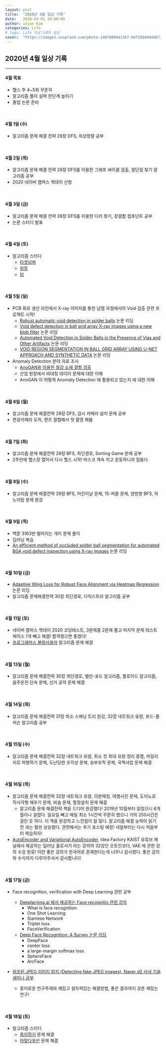 ```yaml
---
layout: post
title:  "2020년 4월 일상 기록"
date:   2020-04-01 10:00:00
author: injae Kim
categories: Life
# tags:	Life 프로그래머 일상
cover:  "https://images.unsplash.com/photo-1467809941367-bbf259d44dd6?ixlib=rb-1.2.1&auto=format&fit=crop&w=890&q=80"
---
```


##  2020년 4월 일상 기록
---

#### 4월 목표

- 헬스 주 4~5회 꾸준히
- 알고리즘 풀이 실력 한단계 높이기
- 졸업 논문 준비

<br/>

#### 4월 1일 (수)

- 알고리즘 문제 해결 전략 28장 DFS, 위상정렬 공부

<br/>

#### 4월 2일 (목)

- 알고리즘 문제 해결 전략 28장 DFS를 이용한 그래프 싸이클 검출, 절단점 찾기 알고리즘 공부
- 2020 네이버 캠퍼스 핵데이 신청

<br/>

#### 4월 3일 (금)

- 알고리즘 문제 해결 전략 28장 DFS를 이용한 다리 찾기, 강결합 컴포넌트 공부
- 논문 스터디 발표

<br/>

#### 4월 4일 (토)

- 알고리즘 스터디
  - [타겟넘버](https://programmers.co.kr/learn/courses/30/lessons/43165)
  - [위장](https://programmers.co.kr/learn/courses/30/lessons/42578)
  - [탑](https://programmers.co.kr/learn/courses/30/lessons/42588)

<br/>

#### 4월 5일 (일)

- PCB 회로 생산 라인에서 X-ray 이미지를 통한 납땜 과정에서의 Void 검출 관련 프로젝트 시작!
  - [Robust automatic void detection in solder balls](https://www.researchgate.net/publication/224150120_Robust_automatic_void_detection_in_solder_balls) 논문 리딩
  - [Void defect detection in ball grid array X-ray images using a new blob filter](https://www.semanticscholar.org/paper/Void-defect-detection-in-ball-grid-array-X-ray-a-Peng-Nam/1e9c6e76e2667e8466f5fbe75d6c4ea13f722ae1) 논문 리딩
  - [Automated Void Detection in Solder Balls in the Presence of Vias and Other Artifacts](https://www.semanticscholar.org/paper/Automated-Void-Detection-in-Solder-Balls-in-the-of-Said-Bennett/19ae5b60520e18eeabc2926c01c79f7f6be4354c) 논문 리딩
  - [VOID REGION SEGMENTATION IN BALL GRID ARRAY USING U-NET APPROACH AND SYNTHETIC DATA](https://arxiv.org/pdf/1907.04222.pdf) 논문 리딩
- Anomaly Detection 분야 자료 조사
  - [AnoGAN을 이용한 철강 소재 결함 검출](https://www.slideshare.net/HYEJINLIM10/anogan-ai-127348006)
  - 산업 현장에서 비대칭 데이터 문제에 대한 이해
  - AnoGAN 이 어떻게 Anomaly Detection 에 활용되고 있는지 에 대한 이해

<br/>

#### 4월 6일 (월)

- 알고리즘 문제 해결전략 28장 DFS, 감시 카메라 설치 문제 공부
- 편광카메라 도착, 렌즈 결합해서 첫 촬영 해봄

<br/>

#### 4월 7일 (화)

- 알고리즘 문제 해결전략 29장 BFS, 최단경로, Sorting Game 문제 공부
- 2주만에 헬스장 열어서 다시 헬스 시작! 마스크 계속 끼고 운동하니까 힘들다

<br/>

#### 4월 8일 (수)

- 알고리즘 문제 해결전략 29장 BFS, 어린이날 문제, 15-퍼즐 문제, 양방향 BFS, 하노이탑 문제 완강

<br/>

#### 4월 9일 (목)

- 백준 3163번 떨어지는 개미 문제 풀이
- 딥러닝 복습
- [An efficient method of occluded solder ball segmentation for automated BGA void defect inspection using X-ray images](https://www.semanticscholar.org/paper/An-efficient-method-of-occluded-solder-ball-for-BGA-Nuanprasert-Baba/3d49419c464ca6fa5ee692809347c4eb4fb96693) 논문 리딩

<br/>

#### 4월 10일 (금)

- [Adaptive Wing Loss for Robust Face Alignment via Heatmap Regression](https://arxiv.org/pdf/1904.07399.pdf) 논문 리딩
- 알고리즘 문제해결전략 30장 최단경로, 다익스트라 알고리즘 공부

<br/>

#### 4월 11일 (토)

- 네이버 캠퍼스 핵데이 2020 코딩테스트, 3문제중 2문제 풀고 마지막 문제 테스트케이스 1개 빼고 해결! 합격했으면 좋겠다!
- [프로그래머스 불량사용자](https://programmers.co.kr/learn/courses/30/lessons/64064) 알고리즘 문제 해결

<br/>

#### 4월 13일 (월)

- 알고리즘 문제 해결전략 30장 최단경로, 벨만-포드 알고리즘, 플로이드 알고리즘, 음주운전 단속 문제, 선거 공약 문제 해결

<br/>

#### 4월 14일 (화)

- 알고리즘 문제 해결전략 31장 최소 스패닝 트리 완강, 32장 네트워크 유량, 포드-풀커슨 알고리즘 공부

<br/>

#### 4월 15일 (수)

- 알고리즘 문제 해결전략 32장 네트워크 유량, 최소 컷 최대 유량 정리 증명, 마일리지로 여행하기 문제, 도난당한 조각상 문제, 승부조작 문제, 국책사업 문제 해결

<br/>

#### 4월 16일 (목)

- 알고리즘 문제 해결전략 32장 네트워크 유량, 이분매칭, 여행사진 문제, 도미노로 직사각형 채우기 문제, 비숍 문제, 함정설치 문제 해결
  - 알고리즘 문제 해결전략 책을 드디어 완강했다! 2019년 10월부터 읽었으니 6개월이나 걸렸다.
    일요일 빼고 매일 최소 1시간씩 꾸준히 했으니 거의 250시간은 걸린 듯 하다.
    이 책을 완강하고 느낀점이 참 많다. 알고리즘 해결 능력이 읽기 전 과는 훨씬 상승했다. 관련해서는 후기 포스팅 예정! 내일부터는 다시 처음부터 복습하자!
- [AutoEncoder and Variational AutoEncoder](https://www.youtube.com/watch?v=54hyK1J4wTc&list=PLSAJwo7mw8jn8iaXwT4MqLbZnS-LJwnBd&index=31), Idea Factory KAIST 유튜브 채널에서 제공하는 딥러닝 홀로서기 라는 강의의 32강인 오토인코더, VAE 에 관한 강의 수강 완료!
  이런 좋은 강의가 한국어로 존재한다는게 너무나 감사했다. 좋은 강의와 수식까지 다루어주셔서 감사합니다!

<br/>

#### 4월 17일 (금)

- Face recognition, verification with Deep Learning 관련 공부
  - [Deeplarning.ai 에서 제공하는 Face recognitio 관련 강의](https://www.youtube.com/watch?v=d2XB5-tuCWU)
    - What is face recognition
    - One Shot Learning
    - Siamese Network
    - Triplet loss
    - FaceVerification
  - [Deep Face Recognition: A Survey 논문 리딩](https://arxiv.org/pdf/1804.06655.pdf)
    - DeepFace
    - center loss
    - a large-margin softmax loss
    - SphereFace
    - ArcFace

- [위조된 JPEG 이미지 탐지 (Detecting fake JPEG images), Naver d2 사내 기술 세미나  공부](https://www.youtube.com/watch?v=wnhTclpgRfk&list=PLsFtzQAC8dDfps6qpOZ1QWsunBIAfqtvE&index=45)
  - 흥미로운 연구주제와 재밌고 설득력있는 해결방법, 좋은 결과까지 갖춘 재밌는 연구!

<br/>

#### 4월 18일 (토)

- 알고리즘 스터디
  - [종이접기](https://programmers.co.kr/learn/courses/30/lessons/62049) 문제 해결
  - [아맞다우산](https://www.acmicpc.net/problem/17244) 문제 해결

<br/>